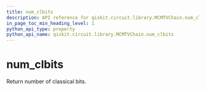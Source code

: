 ```yaml
---
title: num_clbits
description: API reference for qiskit.circuit.library.MCMTVChain.num_clbits
in_page_toc_min_heading_level: 1
python_api_type: property
python_api_name: qiskit.circuit.library.MCMTVChain.num_clbits
---
```


# num\_clbits

Return number of classical bits.

